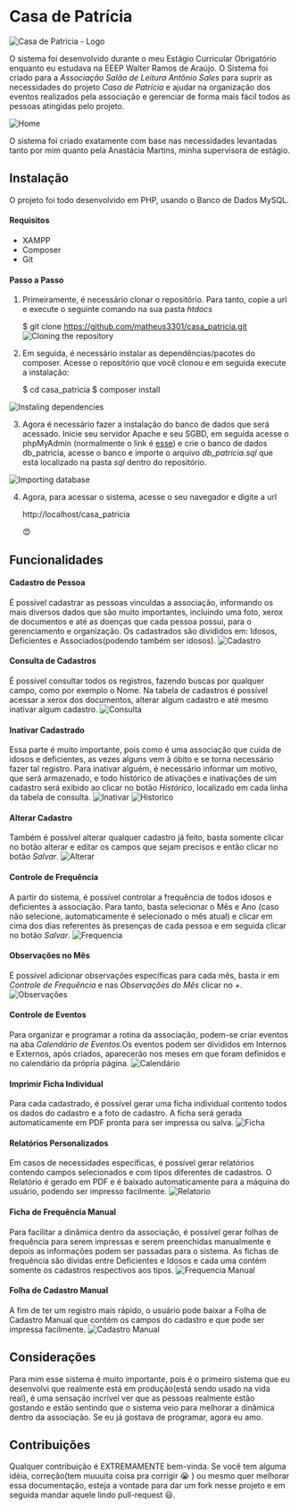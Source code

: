 
# Casa de Patrícia

  ![Casa de Patrícia - Logo](https://i.imgsafe.org/9d/9de07e6e69.png)

O sistema foi desenvolvido durante o meu Estágio Curricular Obrigatório enquanto eu estudava na EEEP Walter Ramos de Araújo. O Sistema foi criado para a *Associação Salão de Leitura Antônio Sales* para suprir as necessidades do projeto *Casa de Patrícia* e ajudar na organização dos eventos realizados pela associação e gerenciar de forma mais fácil todos as pessoas atingidas pelo projeto.

![Home](https://i.imgsafe.org/9d/9de8b14d57.png)

O sistema foi criado exatamente com base nas necessidades levantadas tanto por mim quanto pela Anastácia Martins, minha supervisora de estágio.

  

## Instalação

  

O projeto foi todo desenvolvido em PHP, usando o Banco de Dados MySQL.

  

#### Requisitos

  

* XAMPP
* Composer
* Git

#### Passo a Passo

 1. Primeiramente, é necessário clonar o repositório. Para tanto, copie a url e execute o seguinte comando na sua pasta *htdocs*

    $ git clone https://github.com/matheus3301/casa_patricia.git
![Cloning the repository](https://i.imgsafe.org/9d/9dfa794158.gif)

2. Em seguida, é necessário instalar as dependências/pacotes do composer. Acesse o repositório que você clonou e em seguida execute a instalação:

    $ cd casa_patricia
    $ composer install

![Instaling dependencies](https://i.imgsafe.org/9e/9e07479384.gif)

3. Agora é necessário fazer a instalação do banco de dados que será acessado. Inicie seu servidor Apache e seu SGBD, em seguida acesse o phpMyAdmin (normalmente o link é [esse](localhost/phpmyadmin)) e crie o banco de dados db_patricia, acesse o banco e importe o arquivo *db_patricia.sql* que está localizado na pasta *sql* dentro do repositório.

![Importing database](https://i.imgsafe.org/9e/9e17c1d788.gif)

4. Agora, para acessar o sistema, acesse o seu navegador e digite a url

    http://localhost/casa_patricia
	
	

	:heart_eyes:

## Funcionalidades

#### Cadastro de Pessoa
É possível cadastrar as pessoas vinculdas a associação, informando os mais diversos dados que são muito importantes, incluindo uma foto, xerox de documentos e até as doenças que cada pessoa possui, para o gerenciamento e organização. Os cadastrados são divididos em: Idosos, Deficientes e Associados(podendo também ser idosos).
![Cadastro](https://i.imgsafe.org/9e/9ecd63329c.gif)

#### Consulta de Cadastros
É possível consultar todos os registros, fazendo buscas por qualquer campo, como por exemplo o Nome. Na tabela de cadastros é possível acessar a xerox dos documentos, alterar algum cadastro e até mesmo inativar algum cadastro.
![Consulta](https://i.imgsafe.org/9e/9ed88298a5.png)

#### Inativar Cadastrado
Essa parte é muito importante, pois como é uma associação que cuida de idosos e deficientes, as vezes alguns vem à óbito e se torna necessário fazer tal registro. Para inativar alguém, é necessário informar um motivo, que será armazenado, e todo histórico de ativações e inativações de um cadastro será exibido ao clicar no botão *Histórico*, localizado em cada linha da tabela de consulta.
![Inativar](https://i.imgsafe.org/9e/9ee74b1fb2.gif)
![Historico](https://i.imgsafe.org/9e/9eec6cd656.png)

#### Alterar Cadastro
Também é possível alterar qualquer cadastro já feito, basta somente clicar no botão alterar e editar os campos que sejam precisos e então clicar no botão *Salvar*.
![Alterar](https://i.imgsafe.org/9e/9edfd1f2a4.gif)


#### Controle de Frequência
A partir do sistema, é possível controlar a frequência de todos idosos e deficientes à associação. Para tanto, basta selecionar o Mês e Ano (caso não selecione, automaticamente é selecionado o mês atual) e clicar em cima dos dias referentes às presenças de cada pessoa e em seguida clicar no botão *Salvar*.
![Frequencia](https://i.imgsafe.org/9e/9efec5592d.gif)

#### Observações no Mês
É possível adicionar observações específicas para cada mês, basta ir em *Controle de Frequência* e nas *Observações do Mês* clicar no *+*.
![Observações](https://i.imgsafe.org/9f/9f69fa30ea.gif)

#### Controle de Eventos
Para organizar e programar a rotina da associação, podem-se criar eventos na aba *Calendário de Eventos*.Os eventos podem ser divididos em Internos e Externos, após criados, aparecerão nos meses em que foram definidos e no calendário da própria página.
![Calendário](https://i.imgsafe.org/9f/9f8388fe8d.gif)

#### Imprimir Ficha Individual
Para cada cadastrado, é possível gerar uma ficha individual contento todos os dados do cadastro e a foto de cadastro. A ficha será gerada automaticamente em PDF pronta para ser impressa ou salva.
![Ficha](https://i.imgsafe.org/9f/9f8c943214.gif)

#### Relatórios Personalizados
Em casos de necessidades específicas, é possível gerar relatórios contendo campos selecionados e com tipos diferentes de cadastros. O Relatório é gerado em PDF e é baixado automaticamente para a máquina do usuário, podendo ser impresso facilmente.
![Relatorio](https://i.imgsafe.org/9f/9faa541cce.gif)

#### Ficha de Frequência Manual
Para facilitar a dinâmica dentro da associação, é possível gerar folhas de frequência para serem impressas e serem preenchidas manualmente e depois as informações podem ser passadas para o sistema. As fichas de frequência são dividas entre Deficientes e Idosos e cada uma contém somente os cadastros respectivos aos tipos.
![Frequencia Manual](https://i.imgsafe.org/9f/9fb3275b82.png)

#### Folha de Cadastro Manual
A fim de ter um registro mais rápido, o usuário pode baixar a Folha de Cadastro Manual que contém os campos do cadastro e que pode ser impressa facilmente.
![Cadastro Manual](https://i.imgsafe.org/9f/9fbc42affc.png)

## Considerações
Para mim esse sistema é muito importante, pois é o primeiro sistema que eu desenvolvi que realmente está em produção(está sendo usado na vida real), é uma sensação incrível ver que as pessoas realmente estão gostando e estão sentindo que o sistema veio para melhorar a dinâmica dentro da associação. Se eu já gostava de programar, agora eu amo.

## Contribuições
Qualquer contribuição é EXTREMAMENTE bem-vinda. Se você tem alguma idéia, correção(tem muuuita coisa pra corrigir :sob: ) ou mesmo quer melhorar essa documentação, esteja a vontade para dar um fork nesse projeto e em seguida mandar aquele lindo pull-request :smiley:. 